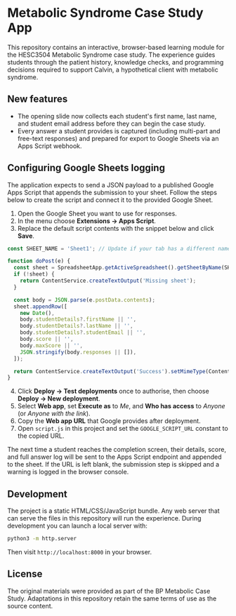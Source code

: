 # Metabolic Syndrome Case Study App

This repository contains an interactive, browser-based learning module for the HESC3504 Metabolic Syndrome case study. The experience guides students through the patient history, knowledge checks, and programming decisions required to support Calvin, a hypothetical client with metabolic syndrome.

## New features

* The opening slide now collects each student's first name, last name, and student email address before they can begin the case study.
* Every answer a student provides is captured (including multi-part and free-text responses) and prepared for export to Google Sheets via an Apps Script webhook.

## Configuring Google Sheets logging

The application expects to send a JSON payload to a published Google Apps Script that appends the submission to your sheet. Follow the steps below to create the script and connect it to the provided Google Sheet.

1. Open the Google Sheet you want to use for responses.
2. In the menu choose **Extensions → Apps Script**.
3. Replace the default script contents with the snippet below and click **Save**.

```javascript
const SHEET_NAME = 'Sheet1'; // Update if your tab has a different name.

function doPost(e) {
  const sheet = SpreadsheetApp.getActiveSpreadsheet().getSheetByName(SHEET_NAME);
  if (!sheet) {
    return ContentService.createTextOutput('Missing sheet');
  }

  const body = JSON.parse(e.postData.contents);
  sheet.appendRow([
    new Date(),
    body.studentDetails?.firstName || '',
    body.studentDetails?.lastName || '',
    body.studentDetails?.studentEmail || '',
    body.score || '',
    body.maxScore || '',
    JSON.stringify(body.responses || []),
  ]);

  return ContentService.createTextOutput('Success').setMimeType(ContentService.MimeType.TEXT);
}
```

4. Click **Deploy → Test deployments** once to authorise, then choose **Deploy → New deployment**.
5. Select **Web app**, set **Execute as** to *Me*, and **Who has access** to *Anyone* (or *Anyone with the link*).
6. Copy the **Web app URL** that Google provides after deployment.
7. Open `script.js` in this project and set the `GOOGLE_SCRIPT_URL` constant to the copied URL.

The next time a student reaches the completion screen, their details, score, and full answer log will be sent to the Apps Script endpoint and appended to the sheet. If the URL is left blank, the submission step is skipped and a warning is logged in the browser console.

## Development

The project is a static HTML/CSS/JavaScript bundle. Any web server that can serve the files in this repository will run the experience. During development you can launch a local server with:

```bash
python3 -m http.server
```

Then visit `http://localhost:8000` in your browser.

## License

The original materials were provided as part of the BP Metabolic Case Study. Adaptations in this repository retain the same terms of use as the source content.
